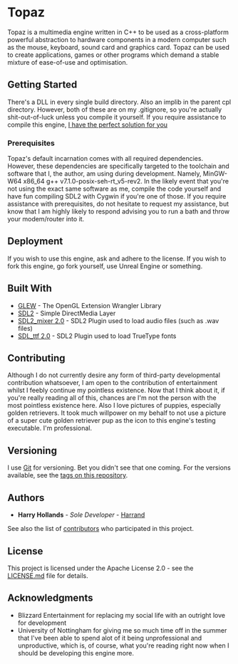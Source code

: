 # Topaz

Topaz is a multimedia engine written in C++ to be used as a cross-platform powerful abstraction to hardware components in a modern computer such as the mouse, keyboard, sound card and graphics card. Topaz can be used to create applications, games or other programs which demand a stable mixture of ease-of-use and optimisation.

## Getting Started

There's a DLL in every single build directory. Also an implib in the parent cpl directory. However, both of these are on my .gitignore, so you're actually shit-out-of-luck unless you compile it yourself. If you require assistance to compile this engine, [I have the perfect solution for you](http://lmgtfy.com/?q=learn+c%2B%2B)

### Prerequisites

Topaz's default incarnation comes with all required dependencies. However, these dependencies are specifically targeted to the toolchain and software that I, the author, am using during development. Namely, MinGW-W64 x86_64 g++ v7.1.0-posix-seh-rt_v5-rev2. In the likely event that you're not using the exact same software as me, compile the code yourself and have fun compiling SDL2 with Cygwin if you're one of those. If you require assistance with prerequisites, do not hesitate to request my assistance, but know that I am highly likely to respond advising you to run a bath and throw your modem/router into it.

## Deployment

If you wish to use this engine, ask and adhere to the license. If you wish to fork this engine, go fork yourself, use Unreal Engine or something.

## Built With

* [GLEW](http://glew.sourceforge.net/) - The OpenGL Extension Wrangler Library
* [SDL2](https://www.libsdl.org/) - Simple DirectMedia Layer
* [SDL2_mixer 2.0](https://www.libsdl.org/projects/SDL_mixer/) - SDL2 Plugin used to load audio files (such as .wav files)
* [SDL_ttf 2.0](https://www.libsdl.org/projects/SDL_ttf/) - SDL2 Plugin used to load TrueType fonts

## Contributing

Although I do not currently desire any form of third-party developmental contribution whatsoever, I am open to the contribution of entertainment whilst I feebly continue my pointless existence. Now that I think about it, if you're really reading all of this, chances are I'm not the person with the most pointless existence here. Also I love pictures of puppies, especially golden retrievers. It took much willpower on my behalf to not use a picture of a super cute golden retriever pup as the icon to this engine's testing executable. I'm professional.

## Versioning

I use [Git](http://github.com/) for versioning. Bet you didn't see that one coming. For the versions available, see the [tags on this repository](https://github.com/Harrand/Topaz/tags). 

## Authors

* **Harry Hollands** - *Sole Developer* - [Harrand](https://github.com/Harrand)

See also the list of [contributors](https://github.com/Harrand/Topaz/contributors) who participated in this project.

## License

This project is licensed under the Apache License 2.0 - see the [LICENSE.md](LICENSE.md) file for details.

## Acknowledgments

* Blizzard Entertainment for replacing my social life with an outright love for development
* University of Nottingham for giving me so much time off in the summer that I've been able to spend alot of it being unprofessional and unproductive, which is, of course, what you're reading right now when I should be developing this engine more.
